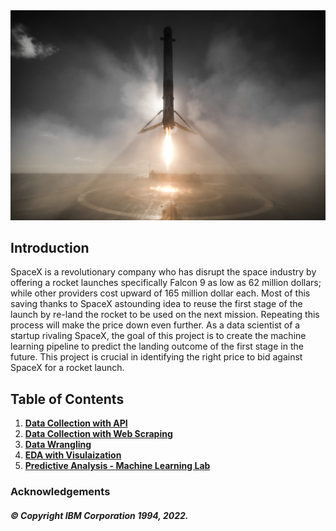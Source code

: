 <img src="https://github.com/Xmen3em/Beginner-Projects/blob/main/SpaceX/D9Yi8TodtKbBDDbkiiveET.jpg">


## Introduction

SpaceX is a revolutionary company who has disrupt the space industry by offering a rocket launches specifically Falcon 9 as low as 62 million dollars; while other providers cost upward of 165 million dollar each. Most of this saving thanks to SpaceX astounding idea to reuse the first stage of the launch by re-land the rocket to be used on the next mission. Repeating this process will make the price down even further. As a data scientist of a startup rivaling SpaceX, the goal of this project is to create the machine learning pipeline to predict the landing outcome of the first stage in the future. This project is crucial in identifying the right price to bid against SpaceX for a rocket launch.

## Table of Contents
1. [**Data Collection with API**]([https://github.com/farishelmi17/Applied-Data-Science-Capstone-SpaceX/blob/main/notebook:Data_Collection_yJPxhv2oU.ipynb](https://github.com/Xmen3em/Beginner-Projects/blob/main/SpaceX/Data%20Collection%20%26%20Web%20Scraping%20.ipynb))
2. [**Data Collection with Web Scraping**]([https://github.com/farishelmi17/Applied-Data-Science-Capstone-SpaceX/blob/main/notebook:Data_Collection_with_Web_Scraping_nI89VIRCE.ipynb](https://github.com/Xmen3em/Beginner-Projects/blob/main/SpaceX/Data%20Collection%20%26%20Web%20Scraping%20.ipynb))
3. [**Data Wrangling**]([https://github.com/farishelmi17/Applied-Data-Science-Capstone-SpaceX/blob/main/notebook:Data_Wrangling_9HnvfsJ5G.ipynb](https://github.com/Xmen3em/Beginner-Projects/blob/main/SpaceX/Data%20Collection%20%26%20Web%20Scraping%20.ipynb))
4. [**EDA with Visulaization**](**https://github.com/farishelmi17/Applied-Data-Science-Capstone-SpaceX/blob/main/notebook:Exploratory_Data_Analysis_with_Visualisation_Lab_jJkKVG6F1.ipynb**)
5. [**Predictive Analysis - Machine Learning Lab**]([https://github.com/farishelmi17/Applied-Data-Science-Capstone-SpaceX/blob/main/notebook:Predictive_Analysis_-_Machine_Learning_Lab_hdUi_lnX5.ipynb](https://github.com/Xmen3em/Beginner-Projects/blob/main/SpaceX/ML_Models.ipynb)https://github.com/Xmen3em/Beginner-Projects/blob/main/SpaceX/ML_Models.ipynb)


### Acknowledgements

##### © Copyright IBM Corporation 1994, 2022.
